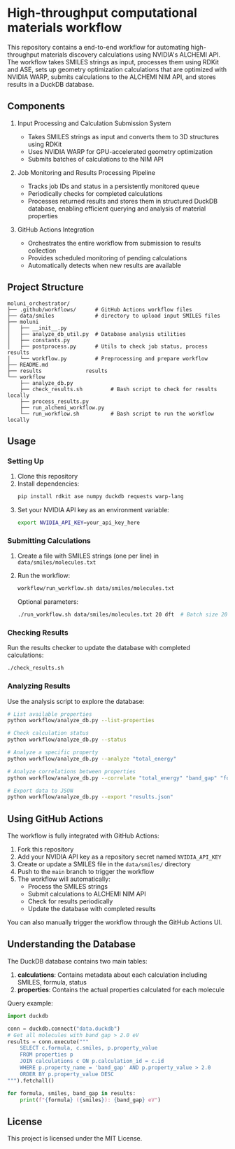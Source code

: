 # High-throughput computational materials workflow

This repository contains a end-to-end workflow for automating high-throughput materials discovery calculations 
using NVIDIA's ALCHEMI API. 
The workflow takes SMILES strings as input, processes them using RDKit and ASE, 
sets up geometry optimization calculations that are optimized with NVIDIA WARP, 
submits calculations to the ALCHEMI NIM API, 
and stores results in a DuckDB database.


## Components
1. Input Processing and Calculation Submission System
   - Takes SMILES strings as input and converts them to 3D structures using RDKit
   - Uses NVIDIA WARP for GPU-accelerated geometry optimization
   - Submits batches of calculations to the NIM API

2. Job Monitoring and Results Processing Pipeline
   - Tracks job IDs and status in a persistently monitored queue
   - Periodically checks for completed calculations
   - Processes returned results and stores them in structured DuckDB database, enabling efficient querying and analysis of material properties

3. GitHub Actions Integration
   - Orchestrates the entire workflow from submission to results collection
   - Provides scheduled monitoring of pending calculations
   - Automatically detects when new results are available
   <!-- - Uses artifacts to persist data between workflow runs -->


<!-- ## Prerequisites

- Python 3.8+
- NVIDIA API Key for Alchemi services
- RDKit, ASE, NVIDIA WARP, DuckDB -->

## Project Structure

```
moluni_orchestrator/
├── .github/workflows/      # GitHub Actions workflow files
├── data/smiles             # directory to upload input SMILES files
├── moluni
│   ├── __init__.py
│   ├── analyze_db_util.py  # Database analysis utilities
│   ├── constants.py
│   ├── postprocess.py      # Utils to check job status, process results
│   └── workflow.py         # Preprocessing and prepare workflow
├── README.md
├── results              results
└── workflow
    ├── analyze_db.py
    ├── check_results.sh         # Bash script to check for results locally
    ├── process_results.py
    ├── run_alchemi_workflow.py
    └── run_workflow.sh          # Bash script to run the workflow locally
```

## Usage

### Setting Up

1. Clone this repository
2. Install dependencies:
   ```bash
   pip install rdkit ase numpy duckdb requests warp-lang
   ```
3. Set your NVIDIA API key as an environment variable:
   ```bash
   export NVIDIA_API_KEY=your_api_key_here
   ```

### Submitting Calculations

1. Create a file with SMILES strings (one per line) in `data/smiles/molecules.txt`
2. Run the workflow:
   ```bash
   workflow/run_workflow.sh data/smiles/molecules.txt
   ```
   
   Optional parameters:
   ```bash
   ./run_workflow.sh data/smiles/molecules.txt 20 dft  # Batch size 20, DFT calculations
   ```

### Checking Results

Run the results checker to update the database with completed calculations:
```bash
./check_results.sh
```

### Analyzing Results

Use the analysis script to explore the database:
```bash
# List available properties
python workflow/analyze_db.py --list-properties

# Check calculation status
python workflow/analyze_db.py --status

# Analyze a specific property
python workflow/analyze_db.py --analyze "total_energy"

# Analyze correlations between properties
python workflow/analyze_db.py --correlate "total_energy" "band_gap" "formation_energy"

# Export data to JSON
python workflow/analyze_db.py --export "results.json"
```

## Using GitHub Actions

The workflow is fully integrated with GitHub Actions:

1. Fork this repository
2. Add your NVIDIA API key as a repository secret named `NVIDIA_API_KEY`
3. Create or update a SMILES file in the `data/smiles/` directory
4. Push to the `main` branch to trigger the workflow
5. The workflow will automatically:
   - Process the SMILES strings
   - Submit calculations to ALCHEMI NIM API
   - Check for results periodically
   - Update the database with completed results

You can also manually trigger the workflow through the GitHub Actions UI.

## Understanding the Database

The DuckDB database contains two main tables:

1. **calculations**: Contains metadata about each calculation including SMILES, formula, status
2. **properties**: Contains the actual properties calculated for each molecule

Query example:
```python
import duckdb

conn = duckdb.connect("data.duckdb")
# Get all molecules with band gap > 2.0 eV
results = conn.execute("""
    SELECT c.formula, c.smiles, p.property_value 
    FROM properties p
    JOIN calculations c ON p.calculation_id = c.id
    WHERE p.property_name = 'band_gap' AND p.property_value > 2.0
    ORDER BY p.property_value DESC
""").fetchall()

for formula, smiles, band_gap in results:
    print(f"{formula} ({smiles}): {band_gap} eV")
```

<!-- ## Advanced Usage: WARP Optimization

The workflow uses NVIDIA WARP to accelerate geometry optimization. The WARP kernel in `main_workflow.py` can be customized for more advanced force field calculations:

```python
@wp.kernel
def _optimize_geometry(pos: wp.array(dtype=wp.vec3f),
                      atomic_numbers: wp.array(dtype=wp.int32),
                      forces: wp.array(dtype=wp.vec3f)):
    # Custom force field implementation goes here
    # ...
``` -->

<!-- ## Known Limitations

- Large molecules may take longer to process
- Some calculation types may not be available in NIM API
- WARP acceleration requires an NVIDIA GPU for best performance -->

## License

This project is licensed under the MIT License.

